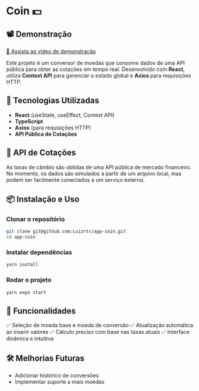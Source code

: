 # Coin 💵

## 📽️ Demonstração

[🎥 Assista ao vídeo de demonstração](src/assets/demo.gif)

Este projeto é um conversor de moedas que consome dados de uma API pública para obter as cotações em tempo real. Desenvolvido com **React**, utiliza **Context API** para gerenciar o estado global e **Axios** para requisições HTTP.

## 🚀 Tecnologias Utilizadas
- **React** (useState, useEffect, Context API)
- **TypeScript**
- **Axios** (para requisições HTTP)
- **API Pública de Cotações**

## 📡 API de Cotações
As taxas de câmbio são obtidas de uma API pública de mercado financeiro. No momento, os dados são simulados a partir de um arquivo local, mas podem ser facilmente conectados a um serviço externo.

## 📦 Instalação e Uso
### Clonar o repositório
```bash
git clone git@github.com:Luizrtr/app-coin.git
cd app-coin
```

### Instalar dependências
```bash
yarn install
```

### Rodar o projeto
```bash
yarn expo start
```

## 📌 Funcionalidades
✅ Seleção de moeda base e moeda de conversão
✅ Atualização automática ao inserir valores
✅ Cálculo preciso com base nas taxas atuais
✅ Interface dinâmica e intuitiva

## 🛠 Melhorias Futuras
- Adicionar histórico de conversões
- Implementar suporte a mais moedas
